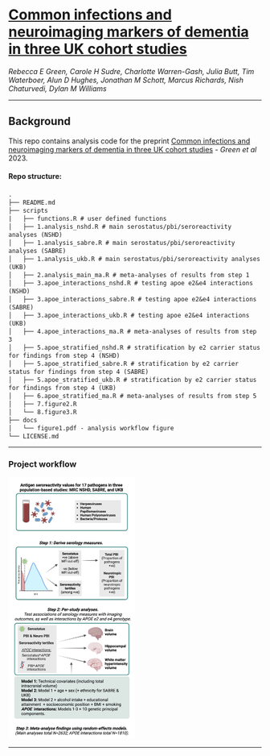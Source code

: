 # [**Common infections and neuroimaging markers of dementia in three UK cohort studies**](https://doi.org/10.1101/2023.07.12.23292538)

_Rebecca E Green, Carole H Sudre, Charlotte Warren-Gash, Julia Butt, Tim Waterboer, Alun D Hughes, Jonathan M Schott, Marcus Richards, Nish Chaturvedi, Dylan M Williams_

---

## Background

This repo contains analysis code for the preprint [Common infections and neuroimaging markers of dementia in three UK cohort studies](https://doi.org/10.1101/2023.07.12.23292538) - _Green et al_ 2023. 

#### Repo structure:

```
.
├── README.md
├── scripts
|   ├── functions.R # user defined functions
│   ├── 1.analysis_nshd.R # main serostatus/pbi/seroreactivity analyses (NSHD)
│   ├── 1.analysis_sabre.R # main serostatus/pbi/seroreactivity analyses (SABRE)
│   ├── 1.analysis_ukb.R # main serostatus/pbi/seroreactivity analyses (UKB)
│   ├── 2.analysis_main_ma.R # meta-analyses of results from step 1
│   ├── 3.apoe_interactions_nshd.R # testing apoe e2&e4 interactions (NSHD)
│   ├── 3.apoe_interactions_sabre.R # testing apoe e2&e4 interactions (SABRE)
│   ├── 3.apoe_interactions_ukb.R # testing apoe e2&e4 interactions (UKB)
│   ├── 4.apoe_interactions_ma.R # meta-analyses of results from step 3
│   ├── 5.apoe_stratified_nshd.R # stratification by e2 carrier status for findings from step 4 (NSHD)
│   ├── 5.apoe_stratified_sabre.R # stratification by e2 carrier status for findings from step 4 (SABRE)
│   ├── 5.apoe_stratified_ukb.R # stratification by e2 carrier status for findings from step 4 (UKB)
│   ├── 6.apoe_stratified_ma.R # meta-analyses of results from step 5
│   ├── 7.figure2.R
│   └── 8.figure3.R
├── docs
│   └── figure1.pdf - analysis workflow figure
└── LICENSE.md

```

--- 

### Project workflow
<img src="docs/figure1.png" width="50%"/>
  
---
